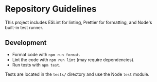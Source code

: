 # Repository Guidelines

This project includes ESLint for linting, Prettier for formatting, and Node's built-in test runner.

## Development

- Format code with `npm run format`.
- Lint the code with `npm run lint` (may require dependencies).
- Run tests with `npm test`.

Tests are located in the `tests/` directory and use the Node `test` module.
